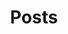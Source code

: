 ---
title: "Posts"
description: "A collection of my posts."
layout: "archives"
url: "/posts"
menus: main
---